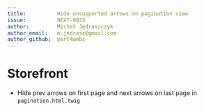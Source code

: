 ```yaml
---
title:          Hide unsupported arrows on pagination view
issue:          NEXT-9023
author:         Michał Jędraszczyk
author_email:   m.jedrasz@gmail.com
author_github:  @art4webs
---
```

# Storefront
*  Hide prev arrows on first page and next arrows on last page in `pagination.html.twig`

